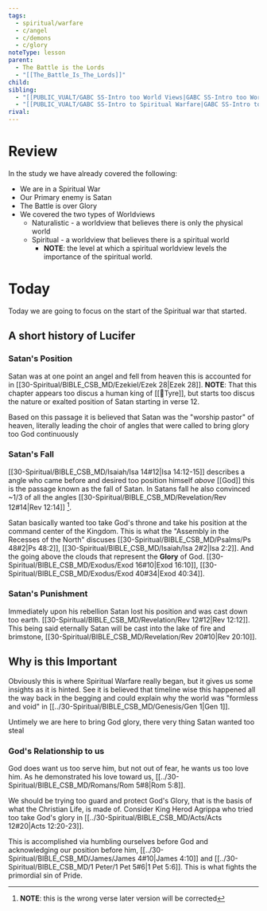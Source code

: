 ```yaml
---
tags:
  - spiritual/warfare
  - c/angel
  - c/demons
  - c/glory
noteType: lesson
parent:
  - The Battle is the Lords
  - "[[The_Battle_Is_The_Lords]]"
child:
sibling:
  - "[[PUBLIC_VUALT/GABC SS-Intro too World Views|GABC SS-Intro too World Views]]"
  - "[[PUBLIC_VUALT/GABC SS-Intro to Spiritual Warfare|GABC SS-Intro to Spiritual Warfare]]"
rival:
---
```

# Review
In the study we have already covered the following:
- We are in a Spiritual War
- Our Primary enemy is Satan
- The Battle is over Glory
- We covered the two types of Worldviews
    - Naturalistic - a worldview that believes there is only the physical world
    - Spiritual - a worldview that believes there is a spiritual world
        - **NOTE**: the level at which a spiritual worldview levels the importance of the spiritual world.
# Today
Today we are going to focus on the start of  the Spiritual war that started.

## A short history of Lucifer

### Satan's Position

Satan was at one point an angel and fell from heaven this is accounted for in [[30-Spiritual/BIBLE_CSB_MD/Ezekiel/Ezek 28|Ezek 28]]. 
**NOTE**: That this chapter appears too discus a human king of [[📌Tyre]], but starts too discus the nature or exalted position of Satan starting in verse 12.

Based on this passage it is believed that Satan was the "worship pastor" of heaven, literally leading the choir of angles that were called to bring glory too God continuously 
### Satan's Fall

[[30-Spiritual/BIBLE_CSB_MD/Isaiah/Isa 14#12|Isa 14:12-15]] describes a angle who came before and desired too position himself *above* [[God]] this is the passage known as the fall of Satan. In Satans fall he also convinced ~1/3 of all the angles [[30-Spiritual/BIBLE_CSB_MD/Revelation/Rev 12#14|Rev 12:14]] [^note].

Satan basically wanted too take God's throne and take his position at the command center of the Kingdom. This is what the "Assembly in the Recesses of the North" discuses [[30-Spiritual/BIBLE_CSB_MD/Psalms/Ps 48#2|Ps 48:2]], [[30-Spiritual/BIBLE_CSB_MD/Isaiah/Isa 2#2|Isa 2:2]]. And the going above the clouds that represent the **Glory** of God. [[30-Spiritual/BIBLE_CSB_MD/Exodus/Exod 16#10|Exod 16:10]], [[30-Spiritual/BIBLE_CSB_MD/Exodus/Exod 40#34|Exod 40:34]].

[^note]: **NOTE**: this is the wrong verse later version will be corrected
### Satan's Punishment

Immediately upon his rebellion Satan lost his position and was cast down too earth. [[30-Spiritual/BIBLE_CSB_MD/Revelation/Rev 12#12|Rev 12:12]]. This being said eternally Satan will be cast into the lake of fire and brimstone, [[30-Spiritual/BIBLE_CSB_MD/Revelation/Rev 20#10|Rev 20:10]].

## Why is this Important

Obviously this is where Spiritual Warfare really began, but it gives us some insights as it is hinted.
See it is believed that timeline wise this happened all the way back in the begging and could explain why the world was "formless and void" in [[../30-Spiritual/BIBLE_CSB_MD/Genesis/Gen 1|Gen 1]]. 

Untimely we are here to bring God glory, there very thing Satan wanted too steal

### God's Relationship to us
God does want us too serve him, but not out of fear, he wants us too love him. As he demonstrated his love toward us, [[../30-Spiritual/BIBLE_CSB_MD/Romans/Rom 5#8|Rom 5:8]].

We should be trying too guard and protect God's Glory, that is the basis of what the Christian Life, is made of. Consider King Herod Agrippa who tried too take God's glory in [[../30-Spiritual/BIBLE_CSB_MD/Acts/Acts 12#20|Acts 12:20-23]].

This is accomplished via humbling ourselves before God and acknowledging our position before him, [[../30-Spiritual/BIBLE_CSB_MD/James/James 4#10|James 4:10]] and [[../30-Spiritual/BIBLE_CSB_MD/1 Peter/1 Pet 5#6|1 Pet 5:6]]. This is what fights the primordial sin of Pride.


